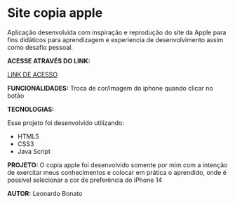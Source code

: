 
# Site copia apple

Aplicação desenvolvida com inspiração e reprodução do site da Apple para fins didáticos para aprendizagem e experiencia de desenvolvimento assim como desafio pessoal.

**ACESSE ATRAVÉS DO LINK:**

[LINK DE ACESSO](leonardobonato.github.io/copia-apple/)

**FUNCIONALIDADES:**
Troca de cor/imagem do iphone quando clicar no botão

**TECNOLOGIAS:**

Esse projeto foi desenvolvido utilizando: 
- HTML5
- CSS3
- Java Script

**PROJETO:**
O copia apple foi desenvolvido somente por mim com a intenção de exercitar meus conhecimentos e colocar em prática o aprendido, onde é possível selecionar a cor de preferência do iPhone 14

**AUTOR:** Leonardo Bonato

